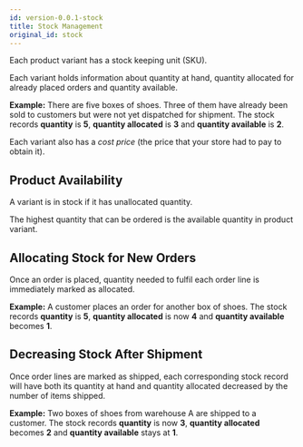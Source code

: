 ```yaml
---
id: version-0.0.1-stock
title: Stock Management
original_id: stock
---
```


Each product variant has a stock keeping unit (SKU).

Each variant holds information about quantity at hand, quantity allocated for already placed orders and quantity available.

**Example:** There are five boxes of shoes. Three of them have already been sold to customers but were not yet dispatched for shipment. The stock records **quantity** is **5**, **quantity allocated** is **3** and **quantity available** is **2**.

Each variant also has a _cost price_ (the price that your store had to pay to obtain it).


## Product Availability

A variant is in stock if it has unallocated quantity.

The highest quantity that can be ordered is the available quantity in product variant.


## Allocating Stock for New Orders

Once an order is placed, quantity needed to fulfil each order line is immediately marked as allocated.

**Example:** A customer places an order for another box of shoes. The stock records **quantity** is **5**, **quantity allocated** is now **4** and **quantity available** becomes **1**.


## Decreasing Stock After Shipment

Once order lines are marked as shipped, each corresponding stock record will have both its quantity at hand and quantity allocated decreased by the number of items shipped.

**Example:** Two boxes of shoes from warehouse A are shipped to a customer. The stock records **quantity** is now **3**, **quantity allocated** becomes **2** and **quantity available** stays at **1**.